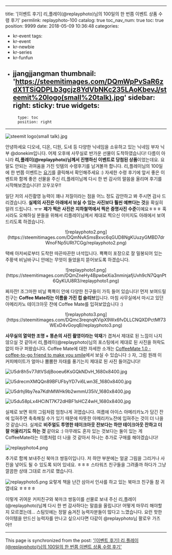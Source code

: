 
---
title: '[이벤트 후기] 리,플레이(@replayphoto)님의 100일의 한 번쯤 이벤트 상품 수령 후기'
permlink: replayphoto-100
catalog: true
toc_nav_num: true
toc: true
position: 9999
date: 2018-05-09 10:36:48
categories:
- kr-event
tags:
- kr-event
- kr-newbie
- kr-series
- kr-funfun
- jjangjjangman
thumbnail: 'https://steemitimages.com/DQmWpPvSaR6zdX1TSiQDPLb3gcjz8YdVbNKc235LAoKbevJ/steemit%20logo(small%20talk).jpg'
sidebar:
    right:
        sticky: true
widgets:
    -
        type: toc
        position: right
---


![steemit logo(small talk).jpg](https://steemitimages.com/DQmWpPvSaR6zdX1TSiQDPLb3gcjz8YdVbNKc235LAoKbevJ/steemit%20logo(small%20talk).jpg)

안녕하세요 디오네, 디온, 디원, 도네 등 다양한 닉네임을 소유하고 있는 닉네임 부자 닉부 @donekim입니다. 어제 오후에 사무실로 반가운 선물이 도착하였습니다! 다름이 아니라 **리,플레이(@replayphoto)님께서 진행하신 이벤트로 당첨된 상품**이었는데요. 요 말도 안되는 귀여움을 가진 잇템의 수령후기를 남겨볼까 합니다. 리,플레이님의 100일에 한 번쯤 이벤트는 [요기](https://steemit.com/kr-event/@replayphoto/100-7sbd)를 클릭해서 확인해주세요 :) 자세한 수령 후기에 앞서 좋은 이벤트와 함께 좋은 선물을 주신 리,플레이님께 다시 한 번 감사의 말씀을 올리며 후기를 시작해보겠습니다!! 꼬우꼬우!!


일단 저의 사진촬영 능력이 꽤나 저질이라는 점을 어느 정도 감안하고 봐 주시면 감사 드리겠습니다. **실제의 사진은 아래에서 보실 수 있는 사진보다 훨씬 예쁘다는 것**을 확실히 알려 드립니다. ㅠㅠ **제가 찍은 사진은 지하철역에서 찍은 증명사진 수준**이예요ㅎㅎㅎ 혹시라도 오해하실 분들을 위해서 리플레이님께서 제대로 찍으신 이미지도 아래에서 보여드리도록 하겠습니다.

<center> ![replayphoto2.png](https://steemitimages.com/DQmNvASmsBxvc6qGUD8NgKUuzyGMBD7drWnoFNp5URt7CGg/replayphoto2.png)</center> 

택배 아저씨로부터 도착한 따끈따끈한 녀석입니다. 뾱뾱이 포장으로 잘 밀봉되어 있는 주황색 비닐바구니 안에는 무엇이 들었을지 뜯어보도록 하겠습니다.

<center> ![replayphoto1.png](https://steemitimages.com/DQmZneHy4BpwbeXia3nminjafjUvh9cN7QqnPt6QyKUU8R3/replayphoto1.png) </center> 

짜자잔! 조그마한 비닐 뾱뾱이 안에 다양한 친구들이 가득 들어 있습니다! 
먼저 보여드릴 친구는 **Coffee Mate라는 이름을 가진 컵 슬리브**입니다. 마침 사무실에서 마시고 있던 아메리카노 테이크아웃 잔에 Coffee Mate를 입혀보았습니다 :)

<center> ![replayphoto3.png](https://steemitimages.com/DQmc3reqnqKVipX9Wx6fvDLLCNQXDPctMf73WExD4vGoyqB/replayphoto3.png)</center> 

**사무실의 열악한 조명 + 똥손의 사진 촬영이라는 악재**가 겹쳐서 제대로 된 느낌이 나지 않으실 것 같아서 리,플레이(@replayphoto)님의 포스팅에서 제대로 된 사진을 허락도 없이 마구 퍼왔습니다. Coffee Mate에 대한 자세한 소개는 [CoffeeMate 1.0 - coffee-to-go friend to make you smile](https://steemit.com/steemhunt/@replayphoto/coffeemate-1-0-coffee-to-go-friend-to-make-you-smile)에서 보실 수 있습니다 :) 자, 그럼 원래 이 커피메이트가 얼마나 뿜뿜한 자태를 풍기는지 제대로 된 사진 들어갑니다!

![U5dr8h5v77dtVSdjBooeu6KsGQkNDvH_1680x8400.jpg](https://steemitimages.com/DQmWTCPaWaMe7UnprMEk9eCkVhB7zG9aqtzXFM4TxSmDuwA/U5dr8h5v77dtVSdjBooeu6KsGQkNDvH_1680x8400.jpg)

![U5drecmXMQQn89BFUFbyYD7vi6Lwn3E_1680x8400.jpg](https://steemitimages.com/DQmUdbcR4oWXPs8JTVJ469aAeMJJN7GquKS1hvtCanaDgf5/U5drecmXMQQn89BFUFbyYD7vi6Lwn3E_1680x8400.jpg)

![U5drhj9by7ea7KdhMWHk9b2wmmU35iV_1680x8400.jpg](https://steemitimages.com/DQmU4gTtA6LJnPDqAWCQQEpQyEmTur9gRSGGeMkgnFXgFVn/U5drhj9by7ea7KdhMWHk9b2wmmU35iV_1680x8400.jpg)


![U5du58pLx4HCiNT7K72dHBF1sHCZ4wH_1680x8400.jpg](https://steemitimages.com/DQmQVPYEF6yUezwRUfst4w4JC27zhm1dEVf8NxpE6nuuhBd/U5du58pLx4HCiNT7K72dHBF1sHCZ4wH_1680x8400.jpg)

실제로 보면 위의 그림처럼 엄청나게 귀엽습니다. 여름에 아이스 아메리카노가 담긴 잔에 입혀주면 축축해질 수가 있기 때문에 따뜻한 아메리카노잔에 입혀주는 것이 더 나을 것 같습니다. 실제로 **비주얼도 투명한 테이크아웃 잔보다는 하얀 테이크아웃 잔하고 더 잘 어울리기도 하는 것** 같아요 :) 아무래도 혼자 있는 것보다는 둘이 있는 게 CoffeeMate라는 이름처럼 더 나을 것 같아서 하나는 추가로 구매를 해야겠습니다! 

![replayphoto4.png](https://steemitimages.com/DQmc1FKno1gR6edZxxBVcSjvtunh4oz3J7WigGa1p92Zj9u/replayphoto4.png)

추가로 함께 보내주신 북마크 쌍둥이입니다. 저 하얀 부분에는 얼굴 그림을 그리거나 사진을 넣어도 될 수 있도록 되어 있네요. ㅎㅎㅎ 스타워즈 친구들을 그려줄까 하다가 그냥 깔끔한 상태 그대로 쓰기로 했습니다.

![replayphoto5.png](https://steemitimages.com/DQma5aj921kD9o5yjAbihfVowJLm8Bvr73yRnDBVmsR96FD/replayphoto5.png)
요렇게 책을 난간 삼아서 인사를 하고 있는 북마크 친구들 참 귀엽네요 ㅎㅎㅎㅎ


이렇게 귀여운 커피친구와 북마크 쌍둥이를 선물로 보내 주신 리,플레이(@replayphoto)님께 다시 한 번 감사하다는 말씀을 올립니다! 어떻게 마무리 해야할 지 모르겠는데... 스팀잇에는 정말 숨겨진 능력자분들이 많다고 느꼈습니다. 요런 핫한 아이템을 만드신 능력자를 만나고 싶으시다면 다같이 @replayphoto님 팔로우 가즈아!!

- - -

This page is synchronized from the post: ['[이벤트 후기] 리,플레이(@replayphoto)님의 100일의 한 번쯤 이벤트 상품 수령 후기'](https://steemit.com/@donekim/replayphoto-100)
